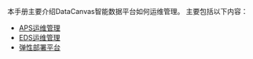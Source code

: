 本手册主要介绍DataCanvas智能数据平台如何运维管理。
主要包括以下内容：
<ul>
<li><a href="APS.md">APS运维管理</a></li>
<li><a href="EDS.md">EDS运维管理</a></li>
<li><a href="elastic-deploy.md">弹性部署平台</a></li>

</ul>




